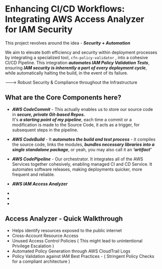# Enhancing CI/CD Workflows: Integrating AWS Access Analyzer for IAM Security

This project revolves around the idea - **_Security + Automation_**  

We aim to elevate both efficiency and security within deployment processes by integrating a specialized tool, `cfn-policy-validator` , into a cohesive CI/CD Pipeline. This integration _**automates IAM Policy Validation Tests**_, ensuring **_IAM security is inherently a part of every deployment cycle_**, while automatically halting the build, in the event of its failure.  

---> Robust Security & Compliance throughout the Infrastructure


## What are the Core Components here?

- **_AWS CodeCommit_** -
This actually enables us to store our source code in **_secure, private Git-based Repos._**  
It's **_a starting point of my pipeline_**,  each time a commit or a modification is made to the Source Code, it acts as a trigger, for subsequent steps in the pipeline. 
  
- **_AWS CodeBuild_** -  It **_automates the build and test process_**   - it compiles the source code, links the modules, **_bundles necessary libraries into a single standalone package_**, or yeah, you may also call it an **_'artifact'_**

- **_AWS CodePipeline_** - Our orchestrator. It integrates all of the AWS Services together cohesively, enabling managed CI and CD Service. It automates software releases, making deployments quicker, more frequent and reliable. 

- **_AWS IAM Access Analyzer_**

- 


- 
- 



## Access Analyzer - Quick Walkthrough

- Helps identify resources exposed to the public internet
- Cross-Account Resource Access
- Unused Access Control Policies ( This might lead to unintentional Privilege Escalation )
- Automated Policy Generation through AWS CloudTrail Logs
- Policy Validation against IAM Best Practices - ( Stringent Policy Checks for a compliant architecture )





